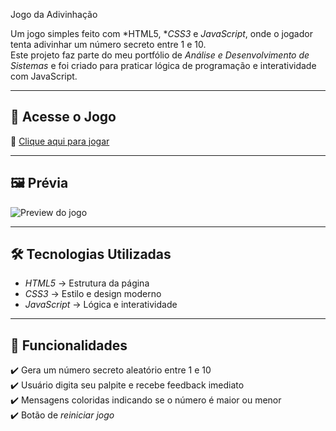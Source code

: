  Jogo da Adivinhação

Um jogo simples feito com *HTML5, **CSS3* e *JavaScript*, onde o jogador tenta adivinhar um número secreto entre 1 e 10.  
Este projeto faz parte do meu portfólio de *Análise e Desenvolvimento de Sistemas* e foi criado para praticar lógica de programação e interatividade com JavaScript.  

---

## 🚀 Acesse o Jogo
🔗 [Clique aqui para jogar](https://seu-usuario.github.io/jogo-adivinhacao/)

---

## 🖼️ Prévia
![Preview do jogo](https://i.imgur.com/2tX5m2u.png) <!-- você pode trocar por um print do seu jogo depois -->

---

## 🛠️ Tecnologias Utilizadas
- *HTML5* → Estrutura da página  
- *CSS3* → Estilo e design moderno  
- *JavaScript* → Lógica e interatividade  

---

## 📌 Funcionalidades
✔️ Gera um número secreto aleatório entre 1 e 10  
✔️ Usuário digita seu palpite e recebe feedback imediato  
✔️ Mensagens coloridas indicando se o número é maior ou menor  
✔️ Botão de *reiniciar jogo*
